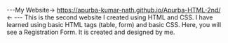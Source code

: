 ---My Website-> https://apurba-kumar-nath.github.io/Apurba-HTML-2nd/ <- --- This is the second website I created using HTML and CSS. I have learned using basic HTML tags (table, form) and basic CSS. Here, you will see a Registration Form. It is created and designed by me.
